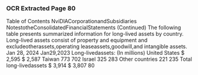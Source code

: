 ### OCR Extracted Page 80

Table of Contents
NviDlACorporationandSubsidiaries
NotestotheConsolidatedFinancialStatements
(Continued)
The following table presents summarized information for long-lived assets by country. Long-lived assets consist of property and
equipment and excludeotherassets,operating leaseassets,goodwill,and intangible assets.
Jan 28, 2024
Jan29,2023
Long-livedassets:
(In millions)
United States
$
2,595
$
2,587
Taiwan
773
702
Israel
325
283
Other countries
221
235
Total long-livedassets
$
3,914
$
3,807
80